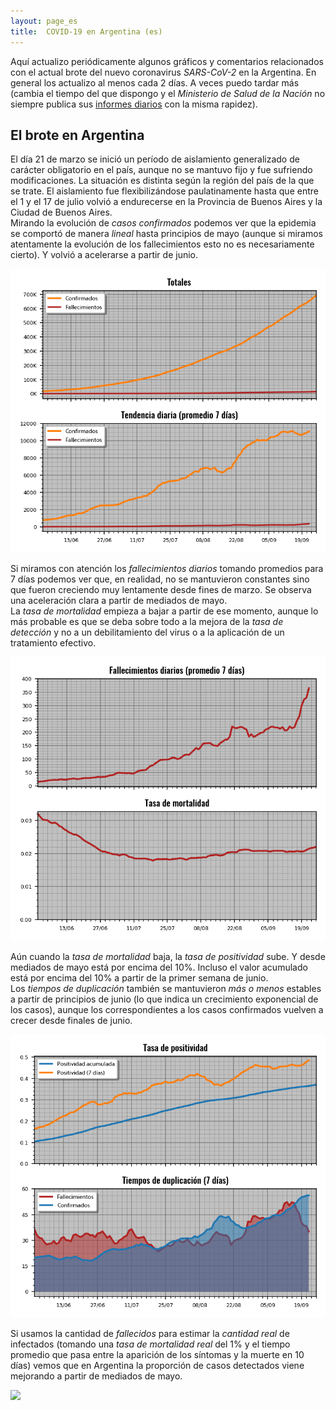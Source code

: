 ```yaml
---
layout: page_es
title:  COVID-19 en Argentina (es)
---
```


Aquí actualizo periódicamente algunos gráficos y comentarios relacionados con el actual brote del nuevo
coronavirus *SARS-CoV-2* en la Argentina. En general los actualizo al menos cada 2 días. A veces puedo
tardar más (cambia el tiempo del que dispongo y el *Ministerio de Salud de la Nación* no siempre publica
sus [informes diarios](https://www.argentina.gob.ar/coronavirus/informe-diario) con la misma rapidez).

## El brote en Argentina

El día 21 de marzo se inició un período de aislamiento generalizado de carácter obligatorio en el país, aunque
no se mantuvo fijo y fue sufriendo modificaciones. La situación es distinta según la región del país de la que
se trate. El aislamiento fue flexibilizándose paulatinamente hasta que entre el 1 y el 17 de julio volvió a
endurecerse en la Provincia de Buenos Aires y la Ciudad de Buenos Aires.  
Mirando la evolución de *casos confirmados* podemos ver que la epidemia se comportó de manera *lineal* hasta
principios de mayo (aunque si miramos atentamente la evolución de los fallecimientos esto no es necesariamente
cierto). Y volvió a acelerarse a partir de junio.  

<img class="red" src="https://github.com/rvalla/COVID-19/raw/master/Argentina_Data/actual_charts/1_ArgentinaA.png" />

Si miramos con atención los *fallecimientos diarios* tomando promedios para 7 días podemos ver que, en realidad,
no se mantuvieron constantes sino que fueron creciendo muy lentamente desde fines de marzo. Se observa
una aceleración clara a partir de mediados de mayo.  
La *tasa de mortalidad* empieza a bajar a partir de ese momento, aunque lo más probable es que se deba sobre todo
a la mejora de la *tasa de detección* y no a un debilitamiento del virus o a la aplicación de un tratamiento
efectivo.  

<img class="yellow" src="https://github.com/rvalla/COVID-19/raw/master/Argentina_Data/actual_charts/1_ArgentinaB.png" />

Aún cuando la *tasa de mortalidad* baja, la *tasa de positividad* sube. Y desde mediados de mayo está por encima
del 10%. Incluso el valor acumulado está por encima del 10% a partir de la primer semana de junio.  
Los *tiempos de duplicación* también se mantuvieron *más o menos* estables a partir de principios de junio (lo que indica un
crecimiento exponencial de los casos), aunque los correspondientes a los casos confirmados vuelven a crecer
desde finales de junio.

<img class="blue" src="https://github.com/rvalla/COVID-19/raw/master/Argentina_Data/actual_charts/1_ArgentinaC.png" />

Si usamos la cantidad de *fallecidos* para estimar la *cantidad real* de infectados (tomando una *tasa de mortalidad
real* del 1% y el tiempo promedio que pasa entre la aparición de los síntomas y la muerte en 10 días) vemos
que en Argentina la proporción de casos detectados viene mejorando a partir de mediados de mayo.

<img class="gray" src="https://github.com/rvalla/COVID-19/raw/master/Argentina_Data/actual_charts/1_E_00_KnownRatioAndEstimation.png" />